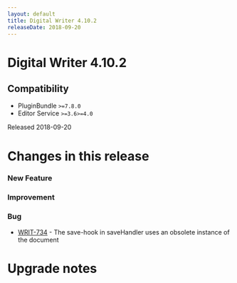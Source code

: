 ```yaml
---
layout: default
title: Digital Writer 4.10.2
releaseDate: 2018-09-20
---
```

<div class="jumbotron">
    <h1>Digital Writer 4.10.2</h1>    
    <h2>Compatibility</h2>
    <ul>
        <li>PluginBundle <code>>=7.8.0</code></li>
        <li>Editor Service <code>>=3.6</code><code>>=4.0</code></li>
    </ul>
</div>

Released 2018-09-20

 

# Changes in this release  


### New Feature 



### Improvement 



### Bug 
 
 * [WRIT-734](https://jira.infomaker.se/browse/WRIT-734) - The save-hook in saveHandler uses an obsolete instance of the document 




# Upgrade notes  
           

